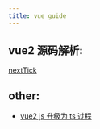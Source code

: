 ```yaml
---
title: vue guide
---
```


## vue2 源码解析:
[nextTick](./nextTick.md)


## other:
- [vue2 js 升级为 ts 过程](./v2-js-to-ts.md)

